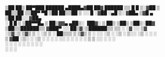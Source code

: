 ▒██   ██▒ ██▀███    ██████ ▄████▄▓██   ██▓  ██████ 
▒▒ █ █ ▒░▓██ ▒ ██▒▒██    ▒▒██▀ ▀█ ▒██  ██▒▒██    ▒ 
░░  █   ░▓██ ░▄█ ▒░ ▓██▄  ▒▓█    ▄ ▒██ ██░░ ▓██▄   
 ░ █ █ ▒ ▒██▀▀█▄    ▒   ██▒▓▓▄ ▄██▒░ ▐██▓░  ▒   ██▒
▒██▒ ▒██▒░██▓ ▒██▒▒██████▒▒ ▓███▀ ░░ ██▒▓░▒██████▒▒
▒▒ ░ ░▓ ░░ ▒▓ ░▒▓░▒ ▒▓▒ ▒ ░ ░▒ ▒  ░ ██▒▒▒ ▒ ▒▓▒ ▒ ░
░░   ░▒ ░  ░▒ ░ ▒░░ ░▒  ░ ░ ░  ▒  ▓██ ░▒░ ░ ░▒  ░ ░
 ░    ░    ░░   ░ ░  ░  ░ ░       ▒ ▒ ░░  ░  ░  ░  
 ░    ░     ░           ░ ░ ░     ░ ░           ░  
                          ░       ░ ░              
